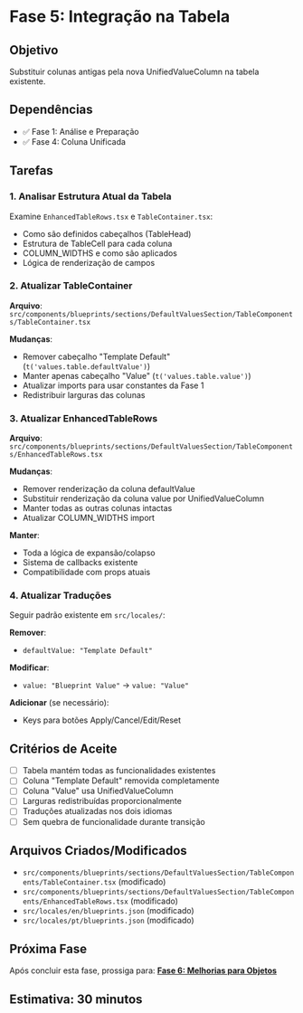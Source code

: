 # Fase 5: Integração na Tabela

## Objetivo

Substituir colunas antigas pela nova UnifiedValueColumn na tabela existente.

## Dependências

- ✅ Fase 1: Análise e Preparação
- ✅ Fase 4: Coluna Unificada

## Tarefas

### 1. Analisar Estrutura Atual da Tabela

Examine `EnhancedTableRows.tsx` e `TableContainer.tsx`:

- Como são definidos cabeçalhos (TableHead)
- Estrutura de TableCell para cada coluna
- COLUMN_WIDTHS e como são aplicados
- Lógica de renderização de campos

### 2. Atualizar TableContainer

**Arquivo**: `src/components/blueprints/sections/DefaultValuesSection/TableComponents/TableContainer.tsx`

**Mudanças**:

- Remover cabeçalho "Template Default" (`t('values.table.defaultValue')`)
- Manter apenas cabeçalho "Value" (`t('values.table.value')`)
- Atualizar imports para usar constantes da Fase 1
- Redistribuir larguras das colunas

### 3. Atualizar EnhancedTableRows

**Arquivo**: `src/components/blueprints/sections/DefaultValuesSection/TableComponents/EnhancedTableRows.tsx`

**Mudanças**:

- Remover renderização da coluna defaultValue
- Substituir renderização da coluna value por UnifiedValueColumn
- Manter todas as outras colunas intactas
- Atualizar COLUMN_WIDTHS import

**Manter**:

- Toda a lógica de expansão/colapso
- Sistema de callbacks existente
- Compatibilidade com props atuais

### 4. Atualizar Traduções

Seguir padrão existente em `src/locales/`:

**Remover**:

- `defaultValue: "Template Default"`

**Modificar**:

- `value: "Blueprint Value"` → `value: "Value"`

**Adicionar** (se necessário):

- Keys para botões Apply/Cancel/Edit/Reset

## Critérios de Aceite

- [ ] Tabela mantém todas as funcionalidades existentes
- [ ] Coluna "Template Default" removida completamente
- [ ] Coluna "Value" usa UnifiedValueColumn
- [ ] Larguras redistribuídas proporcionalmente
- [ ] Traduções atualizadas nos dois idiomas
- [ ] Sem quebra de funcionalidade durante transição

## Arquivos Criados/Modificados

- `src/components/blueprints/sections/DefaultValuesSection/TableComponents/TableContainer.tsx` (modificado)
- `src/components/blueprints/sections/DefaultValuesSection/TableComponents/EnhancedTableRows.tsx` (modificado)
- `src/locales/en/blueprints.json` (modificado)
- `src/locales/pt/blueprints.json` (modificado)

## Próxima Fase

Após concluir esta fase, prossiga para: **[Fase 6: Melhorias para Objetos](./phase-06-object-enhancements.md)**

## Estimativa: 30 minutos

